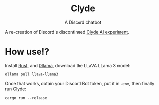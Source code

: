 <h1 align="center">Clyde</h1>
<p align="center">A Discord chatbot</p>

A re-creation of Discord's discontinued [Clyde AI experiment](https://discord.fandom.com/wiki/Clyde_(chatbot)).

# How use!?

Install [Rust](https://rustup.rs), and [Ollama](https://github.com/ollama/ollama), download the LLaVA LLama 3 model:

```
ollama pull llava-llama3
```

Once that works, obtain your Discord Bot token, put it in `.env`, then finally run Clyde:

```
cargo run --release
```
